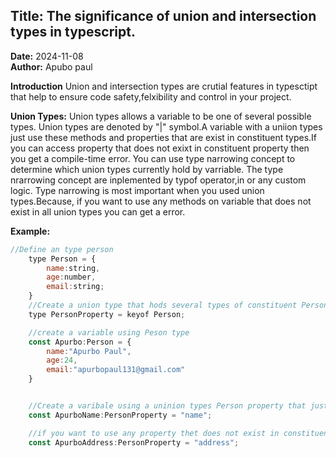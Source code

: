 ## Title: The significance of union and intersection types in typescript.

**Date:** 2024-11-08  
**Author:** Apubo paul

**Introduction** Union and intersection types are crutial features in typesctipt that
help to ensure code safety,felxibility and control in your project.

**Union Types:** Union types allows a variable to be one of several possible types.
Union types are denoted by "|" symbol.A variable with a uniion types just use these
methods and properties that are exist in constituent types.If you can access property
that does not exixt in constituent property then you get a compile-time error. You can use type narrowing concept to determine which union types currently hold by varriable.
The type nrarrowing concept are inplemented by typof operator,in or any custom logic.
Type narrowing is most important when you used union types.Because, if you want to use
any methods on variable that does not exist in all union types you can get a error.

**Example:**

```javascript
//Define an type person
    type Person = {
        name:string,
        age:number,
        email:string;
    }
    //Create a union type that hods several types of constituent Person type.
    type PersonProperty = keyof Person;

    //create a variable using Peson type
    const Apurbo:Person = {
        name:"Apurbo Paul",
        age:24,
        email:"apurbopaul131@gmail.com"
    }


    //Create a varibale using a uninion types Person property that just use "name" | "age" | "email"
    const ApurboName:PersonProperty = "name";

    //if you want to use any property thet does not exist in constituent types Person you get an compile-time error.
    const ApurboAddress:PersonProperty = "address";
```
